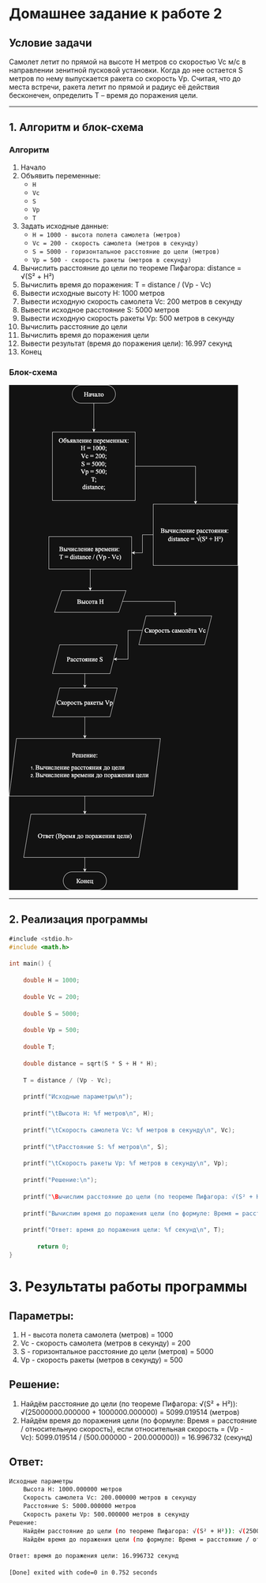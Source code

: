 # Домашнее задание к работе 2

## Условие задачи
Самолет летит по прямой на высоте Н метров со скоростью Vc м/с в направлении зенитной пусковой установки. Когда до нее остается S метров по нему выпускается ракета со скорость Vp. Считая, что до места встречи, ракета летит по прямой и радиус её действия бесконечен, определить Т – время до поражения цели.

---

## 1. Алгоритм и блок-схема

### Алгоритм
1. Начало
2. Объявить переменные:
	- `H`
	- `Vc`
	- `S`
	- `Vp`
	- `T`
3. Задать исходные данные:
	- `H = 1000 - высота полета самолета (метров)`
	- `Vc = 200 - скорость самолета (метров в секунду)`
	- `S = 5000 - горизонтальное расстояние до цели (метров)`
	- `Vp = 500 - скорость ракеты (метров в секунду)`
4. Вычислить расстояние до цели по теореме Пифагора: distance = √(S² + H²)
5. Вычислить время до поражения: T = distance / (Vp - Vc)
6. Вывести исходные высоту H: 1000 метров
7. Вывести исходную скорость самолета Vc: 200 метров в секунду
8. Вывести исходное расстояние S: 5000 метров
9. Вывести исходную скорость ракеты Vp: 500 метров в секунду
10. Вычислить расстояние до цели
11. Вычислить время до поражения цели
12. Вывести результат (время до поражения цели): 16.997 секунд
13. Конец
### Блок-схема
![Блок-схема алгоритма](Work_2_Homework_Schema.png) 

---

## 2. Реализация программы

```c
﻿#include <stdio.h>
#include <math.h>

int main() {

	double H = 1000;
	
	double Vc = 200;
	
	double S = 5000;
	
	double Vp = 500;
	
	double T;
	
	double distance = sqrt(S * S + H * H);
	
	T = distance / (Vp - Vc);
	
	printf("Исходные параметры\n");
	
	printf("\tВысота H: %f метров\n", H);
	
	printf("\tСкорость самолета Vc: %f метров в секунду\n", Vc);
	
	printf("\tРасстояние S: %f метров\n", S);
	
	printf("\tСкорость ракеты Vp: %f метров в секунду\n", Vp);
	
	printf("Решение:\n");
	
	printf("\Вычислим расстояние до цели (по теореме Пифагора: √(S² + H²)): √(%f + %f) = %f\n",S * S,H * H, distance);
	
	printf("Вычислим время до поражения цели (по формуле: Время = расстояние / относительную скорость),\n если относительная скорость = Vp - Vc (при условии, что ракета летит навстречу))): \n\t %f / (%f - %f)) = %f\n",distance,Vp,Vc,T);
	
	printf("Ответ: время до поражения цели: %f секунд\n", T);

        return 0;
}
```
# 3. Результаты работы программы
## Параметры:
1. H - высота полета самолета (метров) = 1000
2. Vc - скорость самолета (метров в секунду) = 200
3. S - горизонтальное расстояние до цели (метров) = 5000
4. Vp - скорость ракеты (метров в секунду) = 500
## Решение:
1. Найдём расстояние до цели (по теореме Пифагора: √(S² + H²)): √(25000000.000000 + 1000000.000000) = 5099.019514 (метров)
2. Найдём время до поражения цели (по формуле: Время = расстояние / относительную скорость), если относительная скорость = (Vp - Vc): 5099.019514 / (500.000000 - 200.000000)) = 16.996732 (секунд)
## Ответ:

```bash
Исходные параметры
	Высота H: 1000.000000 метров
	Скорость самолета Vc: 200.000000 метров в секунду
	Расстояние S: 5000.000000 метров
	Скорость ракеты Vp: 500.000000 метров в секунду
Решение:
	Найдём расстояние до цели (по теореме Пифагора: √(S² + H²)): √(25000000.000000 + 1000000.000000) = 5099.019514
	Найдём время до поражения цели (по формуле: Время = расстояние / относительную скорость), если относительная скорость = Vp - Vc)): 5099.019514 / (500.000000 - 200.000000)) = 16.996732

Ответ: время до поражения цели: 16.996732 секунд

[Done] exited with code=0 in 0.752 seconds
```
